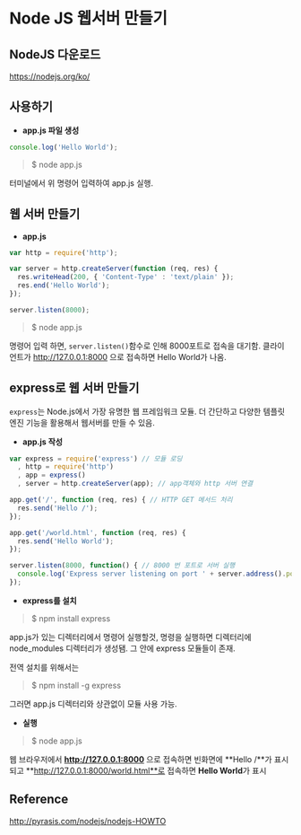 # Node JS 웹서버 만들기

## NodeJS 다운로드

https://nodejs.org/ko/

## 사용하기

- **app.js 파일 생성**

````javascript
console.log('Hello World');
````

> $ node app.js

터미널에서 위 명령어 입력하여 app.js 실행.

## 웹 서버 만들기

- **app.js**

````javascript
var http = require('http');

var server = http.createServer(function (req, res) {
  res.writeHead(200, { 'Content-Type' : 'text/plain' });
  res.end('Hello World');
});

server.listen(8000);
````

> $ node app.js

명령어 입력 하면, `server.listen()`함수로 인해 8000포트로 접속을 대기함. 클라이언트가  http://127.0.0.1:8000 으로 접속하면 Hello World가 나옴.

## express로 웹 서버 만들기

`express`는 Node.js에서 가장 유명한 웹 프레임워크 모듈. 더 간단하고 다양한 템플릿 엔진 기능을 활용해서 웹서버를 만들 수 있음.

- **app.js 작성**

````javascript
var express = require('express') // 모듈 로딩
  , http = require('http')
  , app = express()
  , server = http.createServer(app); // app객체와 http 서버 연결

app.get('/', function (req, res) { // HTTP GET 메서드 처리
  res.send('Hello /');
});

app.get('/world.html', function (req, res) {
  res.send('Hello World');
});

server.listen(8000, function() { // 8000 번 포트로 서버 실행
  console.log('Express server listening on port ' + server.address().port);
});
````

- **express를 설치**

> $ npm install express

app.js가 있는 디렉터리에서 명령어 실행할것, 명령을 실행하면 디렉터리에 node_modules 디렉터리가 생성됌. 그 안에 express 모듈들이 존재.

전역 설치를 위해서는

> $ npm install -g express

그러면 app.js 디렉터리와 상관없이 모듈 사용 가능.

- **실행**

> $ node app.js

웹 브라우저에서 **http://127.0.0.1:8000** 으로 접속하면 빈화면에 **Hello /**가 표시되고 **http://127.0.0.1:8000/world.html**로 접속하면 **Hello World**가 표시



## Reference

http://pyrasis.com/nodejs/nodejs-HOWTO